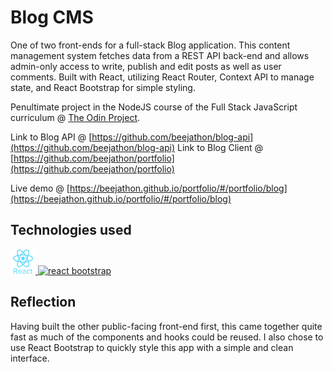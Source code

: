 # Blog CMS

One of two front-ends for a full-stack Blog application. This content management system fetches data from a REST API back-end and allows admin-only access to write, publish and edit posts as well as user comments. Built with React, utilizing React Router, Context API to manage state, and React Bootstrap for simple styling.

Penultimate project in the NodeJS course of the Full Stack JavaScript curriculum @ [The Odin Project](https://www.theodinproject.com/lessons/nodejs-blog-api).

Link to Blog API @ [https://github.com/beejathon/blog-api](https://github.com/beejathon/blog-api)
Link to Blog Client @ [https://github.com/beejathon/portfolio](https://github.com/beejathon/portfolio)

Live demo @ [https://beejathon.github.io/portfolio/#/portfolio/blog](https://beejathon.github.io/portfolio/#/portfolio/blog)

## Technologies used

<p align="left"> 
<a href="https://reactjs.org/" target="_blank"> <img src="https://raw.githubusercontent.com/devicons/devicon/master/icons/react/react-original-wordmark.svg" alt="react" width="40" height="40"/> </a>
<a href="https://react-bootstrap.netlify.app/" target="_blank"> <img src="https://cdn.jsdelivr.net/gh/devicons/devicon/icons/bootstrap/bootstrap-plain-wordmark.svg" alt="react bootstrap" width="40" height="40" /> </a>
</p>

## Reflection

Having built the other public-facing front-end first, this came together quite fast as much of the components and hooks could be reused. I also chose to use React Bootstrap to quickly style this app with a simple and clean interface.